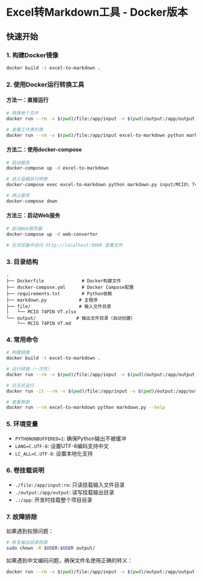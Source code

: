 # Excel转Markdown工具 - Docker版本

## 快速开始

### 1. 构建Docker镜像
```bash
docker build -t excel-to-markdown .
```

### 2. 使用Docker运行转换工具

#### 方法一：直接运行
```bash
# 转换单个文件
docker run --rm -v $(pwd)/file:/app/input -v $(pwd)/output:/app/output excel-to-markdown python markdown.py input/MCIO\ 74PIN\ VT.xlsx

# 查看工作表列表
docker run --rm -v $(pwd)/file:/app/input excel-to-markdown python markdown.py input/MCIO\ 74PIN\ VT.xlsx --list-sheets
```

#### 方法二：使用docker-compose
```bash
# 启动服务
docker-compose up -d excel-to-markdown

# 进入容器执行转换
docker-compose exec excel-to-markdown python markdown.py input/MCIO\ 74PIN\ VT.xlsx

# 停止服务
docker-compose down
```

#### 方法三：启动Web服务
```bash
# 启动Web服务器
docker-compose up -d web-converter

# 在浏览器中访问 http://localhost:8000 查看文件
```

### 3. 目录结构
```
.
├── Dockerfile              # Docker构建文件
├── docker-compose.yml      # Docker Compose配置
├── requirements.txt        # Python依赖
├── markdown.py            # 主程序
├── file/                  # 输入文件目录
│   └── MCIO 74PIN VT.xlsx
└── output/               # 输出文件目录（自动创建）
    └── MCIO 74PIN VT.md
```

### 4. 常用命令

```bash
# 构建镜像
docker build -t excel-to-markdown .

# 运行转换（一次性）
docker run --rm -v $(pwd)/file:/app/input -v $(pwd)/output:/app/output excel-to-markdown python markdown.py input/your_file.xlsx

# 交互式运行
docker run -it --rm -v $(pwd)/file:/app/input -v $(pwd)/output:/app/output excel-to-markdown bash

# 查看帮助
docker run --rm excel-to-markdown python markdown.py --help
```

### 5. 环境变量
- `PYTHONUNBUFFERED=1`: 确保Python输出不被缓冲
- `LANG=C.UTF-8`: 设置UTF-8编码支持中文
- `LC_ALL=C.UTF-8`: 设置本地化支持

### 6. 卷挂载说明
- `./file:/app/input:ro`: 只读挂载输入文件目录
- `./output:/app/output`: 读写挂载输出目录
- `.:/app`: 开发时挂载整个项目目录

### 7. 故障排除

如果遇到权限问题：
```bash
# 修复输出目录权限
sudo chown -R $USER:$USER output/
```

如果遇到中文编码问题，确保文件名使用正确的转义：
```bash
docker run --rm -v $(pwd)/file:/app/input -v $(pwd)/output:/app/output excel-to-markdown python markdown.py "input/MCIO 74PIN VT.xlsx"
``` 